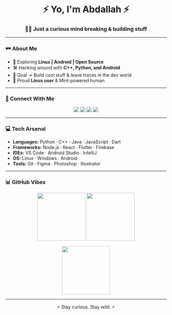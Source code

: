 <h1 align="center">⚡ Yo, I'm Abdallah ⚡</h1>
<h3 align="center">👨‍💻 Just a curious mind breaking & building stuff</h3>

---

### 🕶️ About Me
- 🚀 Exploring **Linux | Android | Open Source**  
- 🛠 Hacking around with **C++, Python, and Android**  
- 🎯 Goal → Build cool stuff & leave traces in the dev world  
- 🐧 Proud **Linux user** & Mint-powered human  

---

### 🔗 Connect With Me
<p align="center">
<a href="https://t.me/d_ai_n"><img src="https://img.shields.io/badge/Telegram-2CA5E0?style=for-the-badge&logo=telegram&logoColor=white"/></a>
<a href="https://www.linkedin.com/in/abdollah-ibrahim-12a024388/"><img src="https://img.shields.io/badge/LinkedIn-0A66C2?style=for-the-badge&logo=linkedin&logoColor=white"/></a>
<a href="https://www.buymeacoffee.com/d_ai_n"><img src="https://img.shields.io/badge/Buy_Me_A_Coffee-FFDD00?style=for-the-badge&logo=buy-me-a-coffee&logoColor=black"/></a>
<img src="https://img.shields.io/badge/Binance_ID-734778270-FCD535?style=for-the-badge&logo=binance&logoColor=black"/>
</p>

---

### 💻 Tech Arsenal
- **Languages:** Python · C++ · Java · JavaScript · Dart  
- **Frameworks:** Node.js · React · Flutter · Firebase  
- **IDEs:** VS Code · Android Studio · IntelliJ  
- **OS:** Linux · Windows · Android  
- **Tools:** Git · Figma · Photoshop · Illustrator  

---

### 📊 GitHub Vibes
<p align="center">
  <img height="150" src="https://github-readme-stats.vercel.app/api?username=dain09&show_icons=true&theme=tokyonight&hide_border=true" />
  <img height="150" src="https://github-readme-streak-stats.herokuapp.com/?user=dain09&theme=tokyonight&hide_border=true" />
</p>

<p align="center">
  <img height="150" src="https://github-readme-stats.vercel.app/api/top-langs/?username=dain09&layout=compact&theme=tokyonight&hide_border=true" />
</p>

---

<p align="center">⚡ Stay curious. Stay wild. ⚡</p>
